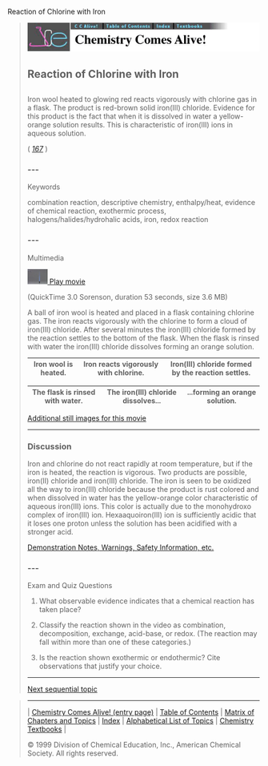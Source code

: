 





 Reaction of Chlorine with Iron
 



> ![Chemistry Comes Alive!](ccahead.gif)
> 
> 
> 
> 
> 
> 
> 
> 
> 
> ## Reaction of Chlorine with Iron
> 
> 
> 
> 
> 
> ## 
> 
> 
> 
> 
> 
>  Iron wool heated to glowing red reacts vigorously with chlorine gas in a flask. 
The product is red-brown solid iron(III) chloride. 
Evidence for this product is the fact that when it is dissolved in water 
a yellow-orange solution results. 
This is characteristic of iron(III) ions in aqueous solution.
>  
> 
> 
> 
> 
> 
> 
>  (
>  [*167*](CRED167.HTM)
>  )
>  
> 
> 
> 
> 
> ### ---
> 
> 
>  Keywords
> 
> 
> 
> 
>  combination reaction, descriptive chemistry, enthalpy/heat, evidence of chemical reaction, exothermic process, halogens/halides/hydrohalic acids, iron, redox reaction
>  
> 
> 
> 
> 
> ### ---
> 
> 
>  Multimedia
> 
> 
> 
> 
> 
> 
> 
> 
> [![](0.JPG)
>  Play movie](../../MVHTM/CLFE/CLFE.HTM) 
> 
> 
> 
>  (QuickTime 3.0 Sorenson, duration 53 seconds, size 3.6 MB)
>  
> 
> 
> 
>  A ball of iron wool is heated and placed in a flask containing chlorine gas. The iron reacts vigorously with the chlorine to form a cloud of iron(III) chloride. After several minutes the iron(III) chloride formed by the reaction settles to the bottom of the flask. When the flask is rinsed with water the iron(III) chloride dissolves forming an orange solution.
>  
> 
> 
> 
> 
> | Iron wool is heated. | Iron reacts vigorously with chlorine. | Iron(III) chloride formed by the reaction settles. |
> | --- | --- | --- |
> 
> 
> 
> 
> 
> 
> 
> | The flask is rinsed with water. | The iron(III) chloride dissolves... | ...forming an orange solution. |
> | --- | --- | --- |
> 
> 
> 
> 
> 
> 
> [Additional still images
for this movie](../../STHTM/CLFE/CLFE.HTM) 
> 
> 
> 
> 
> 
> ---
> 
> 
> 
> 
> ### Discussion
> 
> 
> 
> 
>  Iron and chlorine do not react rapidly at room temperature, 
but if the iron is heated, the reaction is vigorous. 
Two products are possible, iron(II) chloride and iron(III) chloride. 
The iron is seen to be oxidized all the way to iron(III) chloride 
because the product is rust colored and when dissolved in water 
has the yellow-orange color characteristic of aqueous iron(III) ions. 
This color is actually due to the monohydroxo complex of iron(III) ion. 
Hexaaquoiron(III) ion is sufficiently acidic that it loses one proton 
unless the solution has been acidified with a stronger acid.
>  
> 
> 
> 
> 
> 
> 
> [Demonstration Notes, Warnings, Safety Information, etc.](SAFETY.HTM) 
> 
> 
> 
> 
> 
> ### ---
> 
> 
>  Exam and Quiz Questions
> 
> 
> 
> 
>  1. What observable evidence indicates that a chemical reaction has taken place?
>  
> 
> 
> 
>  2. Classify the reaction shown in the video as combination, decomposition, exchange, acid-base, 
or redox. (The reaction may fall within more than one of these categories.)
>  
> 
> 
> 
>  3. Is the reaction shown exothermic or endothermic? Cite observations that justify your choice.
>  
> 
> 
> 
> 
> 
> 
> ---
> 
> 
> 
> 
> [Next sequential topic](../../MAIN/CLCU/PAGE1.HTM)



> ---
> 
> 
>  |
>  [Chemistry Comes Alive! (entry page)](../../INDEX.HTM) 
>  |
>  [Table of Contents](../../CONTENTS.HTM) 
>  |
>  [Matrix of Chapters and Topics](../../MATRIX.HTM) 
>  |
>  [Index](../../WORDS.HTM) 
>  |
>  [Alphabetical List of Topics](../../ALPHATOP.HTM) 
>  |
>  [Chemistry Textbooks](../../BOOKS.HTM) 
>  |
>  
>  © 1999 Division of Chemical Education, Inc.,
American Chemical Society. All rights reserved.






